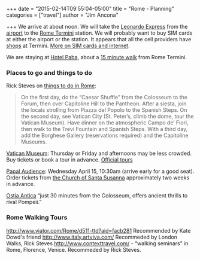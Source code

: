 +++
date = "2015-02-14T09:55:04-05:00"
title = "Rome - Planning"
categories = ["travel"]
author = "Jim Ancona"

+++
We arrive at about noon. We will take the
[Leonardo Express](http://www.trenitalia.com/cms/v/index.jsp?vgnextoid=dd2aeb82a8fbf310VgnVCM1000008916f90aRCRD)
from the [airport](http://www.adr.it/web/aeroporti-di-roma-en-/pax-fco-fiumicino)
to the [Rome Termini](http://www.romatermini.com/en/) station. We will
probably want to buy SIM cards at either the airport or the
station. It appears that all the cell providers have
[shops](http://www.romatermini.com/en/store/index/hi-tech) at
Termini. [More on SIM cards and internet](/travel/internet).

We are staying at [Hotel Paba](http://www.hotelpaba.com/dove-siamo/),
about a
[15 minute walk](https://maps.google.com/maps?saddr=Termini,+Rome,+Italy&daddr=Via+Cavour,+266,+00184+Roma,+Italy&hl=en-US&sll=41.893626,12.489727&sspn=0.042871,0.074587&geocode=Fc1ZfwIdBMe-ACE40E6Bc9qzMilVR0Xco2EvEzE40E6Bc9qzMg%3BFfo-fwId_5O-ACnBFXRfsWEvEzEFZf5SR00YRg&oq=Rome+Ter&gl=US&dirflg=w&mra=ltm&t=m&z=16)
from Rome Termini.

### Places to go and things to do

Rick Steves on
[things to do in Rome](https://www.ricksteves.com/watch-read-listen/read/articles/planning-your-time-in-rome):

> On the first day, do the “Caesar Shuffle” from the Colosseum to the
> Forum, then over Capitoline Hill to the Pantheon. After a siesta,
> join the locals strolling from Piazza del Popolo to the Spanish Steps.
> On the second day, see Vatican City (St. Peter’s, climb the dome,
> tour the Vatican Museum). Have dinner on the atmospheric
> Campo de’ Fiori, then walk to the Trevi Fountain and Spanish
> Steps. With a third day, add the Borghese Gallery (reservations
> required) and the Capitoline Museums.

[Vatican Museum](http://mv.vatican.va): Thursday or Friday and afternoons may be less
crowded. Buy tickets or book a tour in advance. [Official tours](http://biglietteriamusei.vatican.va/musei/tickets/do?action=booking&codiceLivelloVisita=4&step=1)

[Papal Audience](http://www.papalaudience.org/): Wednesday April 15,
10:30am (arrive early for a good seat). Order tickets from
[the Church of Santa Susanna](http://www.santasusanna.org/popeVatican/tickets.html) approximately
two weeks in advance.

[Ostia Antica](https://www.ricksteves.com/watch-read-listen/read/articles/ostia-antica-near-rome)
“just 30 minutes from the Colosseum, offers ancient thrills to rival
Pompeii.”

### Rome Walking Tours

http://www.viator.com/Rome/d511-ttd?aid=facb281 Recommended by Kate
Dowd's friend
http://www.italy.artviva.com/ Recommeded by London Walks, Rick Steves
http://www.contexttravel.com/ - “walking seminars” in Rome, Florence,
Venice. Recommeded by Rick Steves.
